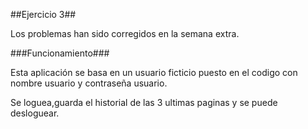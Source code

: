 ##Ejercicio 3##

Los problemas han sido corregidos en la semana extra.

###Funcionamiento###

Esta aplicación se basa en un usuario ficticio puesto en el codigo con nombre usuario y contraseña usuario.

Se loguea,guarda el historial de las 3 ultimas paginas y se puede desloguear.
